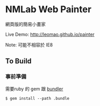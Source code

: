 # NMLab Web Painter
網頁版的簡易小畫家

Live Demo: http://leomao.github.io/painter

Note: 可能不相容於 IE8

## To Build
### 事前準備
需要ruby 的 gem 跟 [bundler](http://bundler.io/)
```
$ gem install --path .bundle
```
